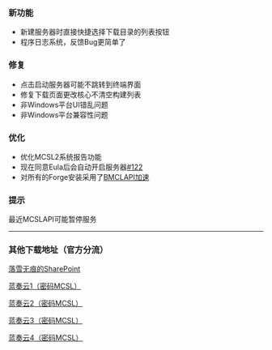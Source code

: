 ### 新功能  
 - 新建服务器时直接快捷选择下载目录的列表按钮  
 - 程序日志系统，反馈Bug更简单了  

### 修复  
 - 点击启动服务器可能不跳转到终端界面  
 - 修复下载页面更改核心不清空构建列表  
 - 非Windows平台UI错乱问题  
 - 非Windows平台兼容性问题  

### 优化  
 - 优化MCSL2系统报告功能  
 - 现在同意Eula后会自动开启服务器[#122](https://github.com/MCSLTeam/MCSL2/pull/122)
 - 对所有的Forge安装采用了[BMCLAPI加速](https://bmclapidoc.bangbang93.com/)

### 提示  
最近MCSLAPI可能暂停服务
___

### 其他下载地址（官方分流）

[落雪无痕的SharePoint](https://lxhtt-my.sharepoint.com/:f:/g/personal/lxhtt_lxhtt_onmicrosoft_com/Er2XmdrCZkZGhXrk7EB2eyABTsO2Jfwbq3OYsdGkjUtMRA?e=DNjfA8)

[蓝奏云1（密码MCSL）](https://lxht.lanzoum.com/b01edy9tg)

[蓝奏云2（密码MCSL）](https://lxht.lanzoux.com/b01edy9tg)

[蓝奏云3（密码MCSL）](https://lxht.lanzoug.com/b01edy9tg)

[蓝奏云4（密码MCSL）](https://lxht.lanzoub.com/b01edy9tg)
